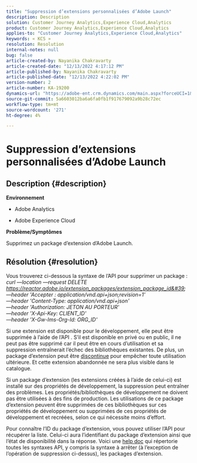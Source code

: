 ```yaml
---
title: "Suppression d’extensions personnalisées d’Adobe Launch"
description: Description
solution: Customer Journey Analytics,Experience Cloud,Analytics
product: Customer Journey Analytics,Experience Cloud,Analytics
applies-to: "Customer Journey Analytics,Experience Cloud,Analytics"
keywords: « KCS »
resolution: Resolution
internal-notes: null
bug: false
article-created-by: Nayanika Chakravarty
article-created-date: "12/13/2022 4:17:12 PM"
article-published-by: Nayanika Chakravarty
article-published-date: "12/13/2022 4:22:02 PM"
version-number: 2
article-number: KA-19200
dynamics-url: "https://adobe-ent.crm.dynamics.com/main.aspx?forceUCI=1&pagetype=entityrecord&etn=knowledgearticle&id=19cfd893-017b-ed11-81ac-6045bd006a22"
source-git-commit: 5a6603012ba6a6fa0fb1f917679092a9b28c72ec
workflow-type: tm+mt
source-wordcount: '271'
ht-degree: 4%

---
```


# Suppression d’extensions personnalisées d’Adobe Launch

## Description {#description}


<b>Environnement</b>

- Adobe Analytics

- Adobe Experience Cloud

<b>Problème/Symptômes</b>

Supprimez un package d’extension d’Adobe Launch.


## Résolution {#resolution}


Vous trouverez ci-dessous la syntaxe de l’API pour supprimer un package :
 
*curl —location —request DELETE https://reactor.adobe.io/extension_packages/extension_package_id&#39; \
—header &#39;Accepter : application/vnd.api+json;revision=1&#39; \
—header &#39;Content-Type: application/vnd.api+json&#39; \
—header &#39;Authorization: JETON AU PORTEUR&#39; \
—header &#39;X-Api-Key: CLIENT_ID&#39; \
—header &#39;X-Gw-Ims-Org-Id: ORG_ID&#39;*

Si une extension est disponible pour le développement, elle peut être supprimée à l’aide de l’API . S’il est disponible en privé ou en public, il ne peut pas être supprimé car il peut être en cours d’utilisation et sa suppression entraînerait l’échec des bibliothèques existantes. De plus, un package d’extension peut être [discontinue](https://experienceleague.adobe.com/docs/experience-platform/tags/api/endpoints/extension-packages.html?lang=en#discontinue) pour empêcher toute utilisation ultérieure. Et cette extension abandonnée ne sera plus visible dans le catalogue.

Si un package d’extension (les extensions créées à l’aide de celui-ci) est installé sur des propriétés de développement, la suppression peut entraîner des problèmes. Les propriétés/bibliothèques de développement ne doivent pas être utilisées à des fins de production. Les utilisations de ce package d’extension peuvent être supprimées de ces bibliothèques sur ces propriétés de développement ou supprimées de ces propriétés de développement et recréées, selon ce qui nécessite moins d’effort.

Pour connaître l’ID du package d’extension, vous pouvez utiliser l’API pour récupérer la liste. Celui-ci aura l’identifiant du package d’extension ainsi que l’état de disponibilité dans la réponse. Voici une [help doc](https://experienceleague.adobe.com/docs/experience-platform/tags/api/endpoints/extension-packages.html?lang=en#list) qui répertorie toutes les syntaxes API, y compris la syntaxe à arrêter (à l’exception de l’opération de suppression ci-dessus), les packages d’extension.

